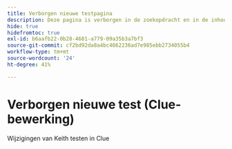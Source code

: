 ```yaml
---
title: Verborgen nieuwe testpagina
description: Deze pagina is verborgen in de zoekopdracht en in de inhoudsopgave
hide: true
hidefromtoc: true
exl-id: b6aafb22-0b28-4681-a779-09a35b3a7bf3
source-git-commit: cf2bd92da8a4bc4662236ad7e985ebb2734055b4
workflow-type: tm+mt
source-wordcount: '24'
ht-degree: 41%

---
```


# Verborgen nieuwe test (Clue-bewerking)

Wijzigingen van Keith testen in Clue
